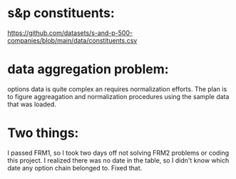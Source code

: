 # s&p constituents:
https://github.com/datasets/s-and-p-500-companies/blob/main/data/constituents.csv

# data aggregation problem:
options data is quite complex an requires normalization efforts. The plan is to figure aggreagation and normalization procedures using the sample data that was loaded.

# Two things:
 I passed FRM1, so I took two days off not solving FRM2 problems or coding this project.
 I realized there was no date in the table, so I didn't know which date any option chain belonged to. Fixed that.


